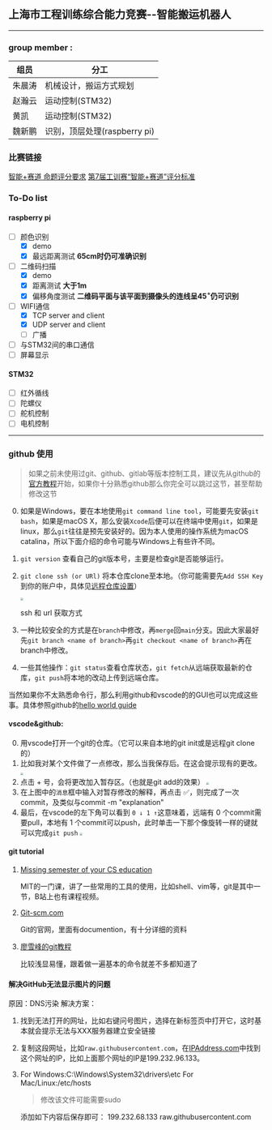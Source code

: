 ## 上海市工程训练综合能力竞赛--智能搬运机器人
---
### group member :
组员|分工
---|---
朱晨涛|机械设计，搬运方式规划
赵瀚云|运动控制(STM32)
黄凯|运动控制(STM32)
魏新鹏|识别，顶层处理(raspberry pi)

### 比赛链接
[智能+赛道 命题评分要求](http://www.gcxl.edu.cn/new/index_file2.html)
[第7届工训赛“智能+赛道”评分标准](https://mp.weixin.qq.com/s/R4Q5RDkqcPM0G6eyYqo40w)
### To-Do list
#### raspberry pi
- [ ] 颜色识别
  - [x] demo
  - [x] 最远距离测试
   **65cm时仍可准确识别**
- [ ] 二维码扫描
  - [x] demo
  - [x] 距离测试
   **大于1m**
  - [x] 偏移角度测试
   **二维码平面与该平面到摄像头的连线呈45$^{\circ}$仍可识别**
- [ ] WIFI通信
  - [x] TCP server and client
  - [x] UDP server and client
  - [ ] 广播
- [ ] 与STM32间的串口通信
- [ ] 屏幕显示
#### STM32
- [ ] 红外循线
- [ ] 陀螺仪
- [ ] 舵机控制
- [ ] 电机控制
---
### github 使用

> 如果之前未使用过git、github、gitlab等版本控制工具，建议先从github的[官方教程](https://guides.github.com/activities)开始，如果你十分熟悉github那么你完全可以跳过这节，甚至帮助修改这节​​ 

0. 如果是Windows，要在本地使用`git command line tool`，可能要先安装`git bash`，如果是macOS X，那么安装`Xcode`后便可以在终端中使用`git`，如果是linux，那么`git`往往是预先安装好的。因为本人使用的操作系统为macOS catalina，所以下面介绍的命令可能与Windows上有些许不同。

1. `git version` 查看自己的git版本号，主要是检查git是否能够运行。

2. `git clone ssh (or URl)` 将本仓库clone至本地。（你可能需要先`Add SSH Key`到你的账户中，具体见[远程仓库设置](https://www.liaoxuefeng.com/wiki/896043488029600/896954117292416)）

   <img src="https://s3.ax1x.com/2021/01/19/sgYn2T.png" style="zoom:30%">

   ssh 和 url 获取方式

3. 一种比较安全的方式是在`branch`中修改，再`merge`回`main`分支。因此大家最好先`git branch <name of branch>`再`git checkout <name of branch>`再在branch中修改。

4. 一些其他操作：`git status`查看仓库状态，`git fetch`从远端获取最新的仓库，`git push`将本地的改动上传到远端仓库。

当然如果你不太熟悉命令行，那么利用github和vscode的的GUI也可以完成这些事。具体参照github的[hello world guide](https://guides.github.com/activities/hello-world/)

#### vscode&github: 
0. 用vscode打开一个git的仓库。（它可以来自本地的git init或是远程git clone的）
1. 比如我对某个文件做了一点修改，那么当我保存后。在这会提示现有的更改。
   <img src="https://s3.ax1x.com/2021/01/19/sgDNW9.png" style="zoom:30%">
2. 点击 + 号，会将更改加入暂存区。（也就是git add的效果）
   <img src="https://s3.ax1x.com/2021/01/19/sgrY0f.png" style="zoom:30%">
3. 在上图中的`消息`框中输入对暂存修改的解释，再点击 :white_check_mark:，则完成了一次commit，及类似与commit -m "explanation"
4. 最后，在vscode的左下角可以看到 `0 ↓ 1 ↑`这意味着，远端有 0 个commit需要pull，本地有 1 个commit可以push，此时单击一下那个像旋转一样的键就可以完成`git push`
   <img src="https://s3.ax1x.com/2021/01/19/sgcLqI.png" style="zoom:30%">
#### git tutorial

1. [Missing semester of your CS education](https://missing.csail.mit.edu)

   MIT的一门课，讲了一些常用的工具的使用，比如shell、vim等，git是其中一节，B站上也有课程视频。

2. [Git-scm.com](https://git-scm.com)

   Git的官网，里面有documention，有十分详细的资料

3. [廖雪峰的git教程](https://www.liaoxuefeng.com/wiki/896043488029600)

   比较浅显易懂，跟着做一遍基本的命令就差不多都知道了
#### 解决GitHub无法显示图片的问题
原因：DNS污染
解决方案：
1. 找到无法打开的网址，比如右键问号图片，选择在新标签页中打开它，这时基本就会提示无法与XXX服务器建立安全链接
2. 复制这段网址，比如`raw.githubusercontent.com`，在[IPAddress.com](https://www.ipaddress.com/)中找到这个网址的IP，比如上面那个网址的IP是199.232.96.133。
3. For Windows:C:\Windows\System32\drivers\etc
   For Mac/Linux:/etc/hosts
   >修改该文件可能需要sudo

   添加如下内容后保存即可：
   199.232.68.133 raw.githubusercontent.com
